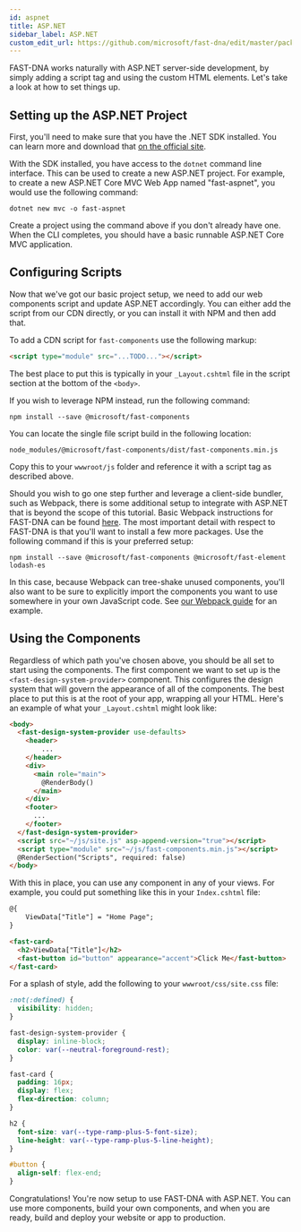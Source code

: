 ```yaml
---
id: aspnet
title: ASP.NET
sidebar_label: ASP.NET
custom_edit_url: https://github.com/microsoft/fast-dna/edit/master/packages/web-components/fast-foundation/docs/guide/aspnet.doc.md
---
```


FAST-DNA works naturally with ASP.NET server-side development, by simply adding a script tag and using the custom HTML elements. Let's take a look at how to set things up.

## Setting up the ASP.NET Project

First, you'll need to make sure that you have the .NET SDK installed. You can learn more and download that [on the official site](https://dotnet.microsoft.com/download).

With the SDK installed, you have access to the `dotnet` command line interface. This can be used to create a new ASP.NET project. For example, to create a new ASP.NET Core MVC Web App named "fast-aspnet", you would use the following command:

```shell
dotnet new mvc -o fast-aspnet
```

Create a project using the command above if you don't already have one. When the CLI completes, you should have a basic runnable ASP.NET Core MVC application.

## Configuring Scripts

Now that we've got our basic project setup, we need to add our web components script and update ASP.NET accordingly. You can either add the script from our CDN directly, or you can install it with NPM and then add that.

To add a CDN script for `fast-components` use the following markup:

```html
<script type="module" src="...TODO..."></script>
```

The best place to put this is typically in your `_Layout.cshtml` file in the script section at the bottom of the `<body>`.

If you wish to leverage NPM instead, run the following command:

```shell
npm install --save @microsoft/fast-components
```

You can locate the single file script build in the following location:

```shell
node_modules/@microsoft/fast-components/dist/fast-components.min.js
```

Copy this to your `wwwroot/js` folder and reference it with a script tag as described above.

Should you wish to go one step further and leverage a client-side bundler, such as Webpack, there is some additional setup to integrate with ASP.NET that is beyond the scope of this tutorial. Basic Webpack instructions for FAST-DNA can be found [here](./webpack). The most important detail with respect to FAST-DNA is that you'll want to install a few more packages. Use the following command if this is your preferred setup:

```shell
npm install --save @microsoft/fast-components @microsoft/fast-element lodash-es
```

In this case, because Webpack can tree-shake unused components, you'll also want to be sure to explicitly import the components you want to use somewhere in your own JavaScript code. See [our Webpack guide](./webpack) for an example.

## Using the Components

Regardless of which path you've chosen above, you should be all set to start using the components. The first component we want to set up is the `<fast-design-system-provider>` component. This configures the design system that will govern the appearance of all of the components. The best place to put this is at the root of your app, wrapping all your HTML. Here's an example of what your `_Layout.cshtml` might look like:

```html
<body>
  <fast-design-system-provider use-defaults>
    <header>
        ...
    </header>
    <div>
      <main role="main">
        @RenderBody()
      </main>
    </div>
    <footer>
      ...
    </footer>
  </fast-design-system-provider>
  <script src="~/js/site.js" asp-append-version="true"></script>
  <script type="module" src="~/js/fast-components.min.js"></script>
  @RenderSection("Scripts", required: false)
</body>
```

With this in place, you can use any component in any of your views. For example, you could put something like this in your `Index.cshtml` file:

```html
@{
    ViewData["Title"] = "Home Page";
}

<fast-card>
  <h2>ViewData["Title"]</h2>
  <fast-button id="button" appearance="accent">Click Me</fast-button>
</fast-card>
```

For a splash of style, add the following to your `wwwroot/css/site.css` file:

```css
:not(:defined) {
  visibility: hidden;
}

fast-design-system-provider {
  display: inline-block;
  color: var(--neutral-foreground-rest);
}

fast-card {
  padding: 16px;
  display: flex;
  flex-direction: column;
}

h2 {
  font-size: var(--type-ramp-plus-5-font-size);
  line-height: var(--type-ramp-plus-5-line-height);
}

#button {
  align-self: flex-end;
}
```

Congratulations! You're now setup to use FAST-DNA with ASP.NET. You can use more components, build your own components, and when you are ready, build and deploy your website or app to production.
